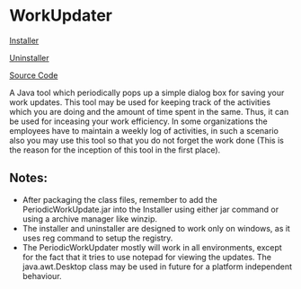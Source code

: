 # WorkUpdater

[Installer](https://github.com/heySourabh/WorkUpdater/releases/download/1.0/Installer.jar)

[Uninstaller](https://github.com/heySourabh/WorkUpdater/releases/download/1.0/Uninstaller.jar)

[Source Code](https://github.com/heySourabh/WorkUpdater/archive/1.0.zip)

A Java tool which periodically pops up a simple dialog box for saving your work updates. This tool may be used for keeping track of the activities which you are doing and the amount of time spent in the same. Thus, it can be used for inceasing your work efficiency. In some organizations the employees have to maintain a weekly log of activities, in such a scenario also you may use this tool so that you do not forget the work done (This is the reason for the inception of this tool in the first place).

## Notes:
- After packaging the class files, remember to add the PeriodicWorkUpdate.jar into the Installer using either jar command or using a archive manager like winzip.
- The installer and uninstaller are designed to work only on windows, as it uses reg command to setup the registry.
- The PeriodicWorkUpdater mostly will work in all environments, except for the fact that it tries to use notepad for viewing the updates. The java.awt.Desktop class may be used in future for a platform independent behaviour.
